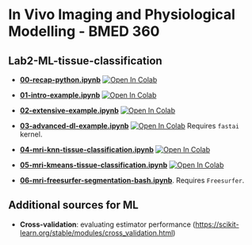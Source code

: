 # In Vivo Imaging and Physiological Modelling - BMED 360 

## Lab2-ML-tissue-classification

- [**00-recap-python.ipynb**](https://nbviewer.jupyter.org/github/computational-medicine/BMED360-2021/blob/main/Lab2-ML-tissue-classification/00-recap-python.ipynb) <a href="https://colab.research.google.com/github/computational-medicine/BMED360-2021/blob/main/Lab2-ML-tissue-classification/00-recap-python.ipynb">
  <img src="https://colab.research.google.com/assets/colab-badge.svg" alt="Open In Colab"/></a>


- [**01-intro-example.ipynb**](https://nbviewer.jupyter.org/github/computational-medicine/BMED360-2021/blob/main/Lab2-ML-tissue-classification/01-intro-example.ipynb) <a href="https://colab.research.google.com/github/computational-medicine/BMED360-2021/blob/main/Lab2-ML-tissue-classification/01-intro-example.ipynb">
  <img src="https://colab.research.google.com/assets/colab-badge.svg" alt="Open In Colab"/></a>



- [**02-extensive-example.ipynb**](https://nbviewer.jupyter.org/github/computational-medicine/BMED360-2021/blob/main/Lab2-ML-tissue-classification/02-extensive-example.ipynb) <a href="https://colab.research.google.com/github/computational-medicine/BMED360-2021/blob/main/Lab2-ML-tissue-classification/02-extensive-example.ipynb">
  <img src="https://colab.research.google.com/assets/colab-badge.svg" alt="Open In Colab"/></a>



- [**03-advanced-dl-example.ipynb**](https://nbviewer.jupyter.org/github/computational-medicine/BMED360-2021/blob/main/Lab2-ML-tissue-classification/03-advanced-dl-example.ipynb) <a href="https://colab.research.google.com/github/computational-medicine/BMED360-2021/blob/main/Lab2-ML-tissue-classification/03-advanced-dl-example.ipynb">
  <img src="https://colab.research.google.com/assets/colab-badge.svg" alt="Open In Colab"/></a>  Requires `fastai` kernel.



- [**04-mri-knn-tissue-classification.ipynb**](https://nbviewer.jupyter.org/github/computational-medicine/BMED360-2021/blob/main/Lab2-ML-tissue-classification/04-mri-knn-tissue-classification.ipynb) <a href="https://colab.research.google.com/github/computational-medicine/BMED360-2021/blob/main/Lab2-ML-tissue-classification/04-mri-knn-tissue-classification.ipynb"> <img src="https://colab.research.google.com/assets/colab-badge.svg" alt="Open In Colab"/></a>



- [**05-mri-kmeans-tissue-classification.ipynb**](https://nbviewer.jupyter.org/github/computational-medicine/BMED360-2021/blob/main/Lab2-ML-tissue-classification/05-mri-kmeans-tissue-classification.ipynb) <a href="https://colab.research.google.com/github/computational-medicine/BMED360-2021/blob/main/Lab2-ML-tissue-classification/05-mri-kmeans-tissue-classification.ipynb"> <img src="https://colab.research.google.com/assets/colab-badge.svg" alt="Open In Colab"/></a>



- [**06-mri-freesurfer-segmentation-bash.ipynb**](https://nbviewer.jupyter.org/github/computational-medicine/BMED360-2021/blob/main/Lab2-ML-tissue-classification/06-mri-freesurfer-segmentation-bash.ipynb). Requires `Freesurfer`.



## Additional sources for ML

- **Cross-validation**: evaluating estimator performance (https://scikit-learn.org/stable/modules/cross_validation.html)
